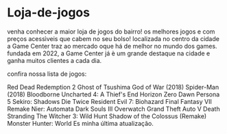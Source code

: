 # Loja-de-jogos
venha conhecer a maior loja de jogos do bairro!
os melhores jogos e com preços acessìveis que cabem no seu bolso!
localizada no centro da cidade a Game Center traz ao mercado oque há de melhor no mundo dos games. fundada em 2022, a Game Center já è um grande destaque na cidade e ganha muitos clientes a cada dia.

confira nossa lista de jogos:

Red Dead Redemption 2
Ghost of Tsushima
God of War (2018)
Spider-Man (2018)
Bloodborne
Uncharted 4: A Thief's End
Horizon Zero Dawn
Persona 5
Sekiro: Shadows Die Twice
Resident Evil 7: Biohazard
Final Fantasy VII Remake
Nier: Automata
Dark Souls III
Overwatch
Grand Theft Auto V
Death Stranding
The Witcher 3: Wild Hunt
Shadow of the Colossus (Remake)
Monster Hunter: World
Es minha última atualização.





